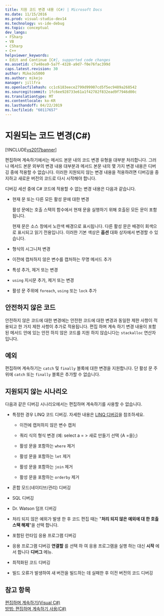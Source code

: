 ```yaml
---
title: 지원 코드 변경 내용 (C#) | Microsoft Docs
ms.date: 11/15/2016
ms.prod: visual-studio-dev14
ms.technology: vs-ide-debug
ms.topic: conceptual
dev_langs:
- FSharp
- VB
- CSharp
- C++
helpviewer_keywords:
- Edit and Continue [C#], supported code changes
ms.assetid: c7a48ea9-5a7f-4328-a9d7-f0e76fac399d
caps.latest.revision: 30
author: MikeJo5000
ms.author: mikejo
manager: jillfra
ms.openlocfilehash: cc1c6183eece2799d99907cd5f5ec9489a268542
ms.sourcegitcommit: 1fc6ee928733e61a1f42782f832ead9f7946d00c
ms.translationtype: MT
ms.contentlocale: ko-KR
ms.lasthandoff: 04/22/2019
ms.locfileid: "60117657"
---
```

# <a name="supported-code-changes-c"></a>지원되는 코드 변경(C#)
[!INCLUDE[vs2017banner](../includes/vs2017banner.md)]

편집하며 계속하기에서는 메서드 본문 내의 코드 변경 유형을 대부분 처리합니다. 그러나 메서드 본문 외부의 변경 내용 대부분과 메서드 본문 내의 몇 가지 변경 내용은 디버깅 중에 적용할 수 없습니다. 이러한 지원되지 않는 변경 내용을 적용하려면 디버깅을 중지하고 새로운 버전의 코드로 다시 시작해야 합니다.  
  
 디버깅 세션 중에 C# 코드에 적용할 수 없는 변경 내용은 다음과 같습니다.  
  
- 현재 문 또는 다른 모든 활성 문에 대한 변경  
  
     활성 문에는 호출 스택의 함수에서 현재 문을 실행하기 위해 호출된 모든 문이 포함됩니다.  
  
     현재 문은 소스 창에서 노란색 배경으로 표시됩니다. 다른 활성 문은 배경이 회색으로 표시되고 읽기 전용입니다. 이러한 기본 색상은 **옵션** 대화 상자에서 변경할 수 있습니다.  
  
- 형식의 시그니처 변경  
  
- 이전에 캡처하지 않은 변수를 캡처하는 무명 메서드 추가  
  
- 특성 추가, 제거 또는 변경  
  
- `using` 지시문 추가, 제거 또는 변경  
  
- 활성 문 주위에 `foreach`, `using` 또는 `lock` 추가  
  
## <a name="unsafe-code"></a>안전하지 않은 코드  
 안전하지 않은 코드에 대한 변경에는 안전한 코드에 대한 변경과 동일한 제한 사항이 적용되고 한 가지 제한 사항이 추가로 적용됩니다. 편집 하며 계속 하기 변경 내용이 포함 된 메서드 안에 있는 안전 하지 않은 코드를 지원 하지 않습니다는 `stackalloc` 연산자입니다.  
  
## <a name="exceptions"></a>예외  
 편집하며 계속하기는 `catch` 및 `finally` 블록에 대한 변경을 지원합니다. 단 활성 문 주위에 `catch` 또는 `finally` 블록은 추가할 수 없습니다.  
  
## <a name="unsupported-scenarios"></a>지원되지 않는 시나리오  
 다음과 같은 디버깅 시나리오에서는 편집하며 계속하기를 사용할 수 없습니다.  
  
- 특정한 경우 LINQ 코드 디버깅. 자세한 내용은 [LINQ 디버깅](../debugger/debugging-linq.md)을 참조하세요.  
  
    - 이전에 캡처하지 않은 변수 캡처  
  
    - 쿼리 식의 형식 변경 (예: select a = > 새로 만들기 선택 {A =을};)  
  
    - 활성 문을 포함하는 `where` 제거  
  
    - 활성 문을 포함하는 `let` 제거  
  
    - 활성 문을 포함하는 `join` 제거  
  
    - 활성 문을 포함하는 `orderby` 제거  
  
- 혼합 모드(네이티브/관리) 디버깅  
  
- SQL 디버깅  
  
- Dr. Watson 덤프 디버깅  
  
- 처리 되지 않은 예외가 발생 한 후 코드 편집 때는 "**처리 되지 않은 예외에 대 한 호출 스택 해제**"을 선택 합니다.  
  
- 포함된 런타임 응용 프로그램 디버깅  
  
- 응용 프로그램 디버깅 **연결할** 를 선택 하 여 응용 프로그램을 실행 하는 대신 **시작** 에서 합니다 **디버그** 메뉴.  
  
- 최적화된 코드 디버깅  
  
- 빌드 오류가 발생하여 새 버전을 빌드하는 데 실패한 후 이전 버전의 코드 디버깅  
  
## <a name="see-also"></a>참고 항목  
 [편집하며 계속하기(Visual C#)](../debugger/edit-and-continue-visual-csharp.md)   
 [방법: 편집하며 계속하기 사용(C#)](../debugger/how-to-use-edit-and-continue-csharp.md)
